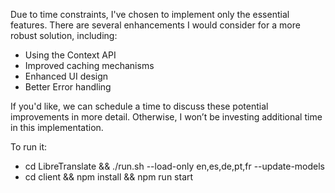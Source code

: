 Due to time constraints, I've chosen to implement only the essential features. There are several enhancements I would consider for a more robust solution, including:

 - Using the Context API
 - Improved caching mechanisms
 - Enhanced UI design
 - Better Error handling

If you'd like, we can schedule a time to discuss these potential improvements in more detail. Otherwise, I won’t be investing additional time in this implementation.


To run it:
 - cd LibreTranslate &&  ./run.sh --load-only en,es,de,pt,fr --update-models
 - cd client && npm install && npm run start